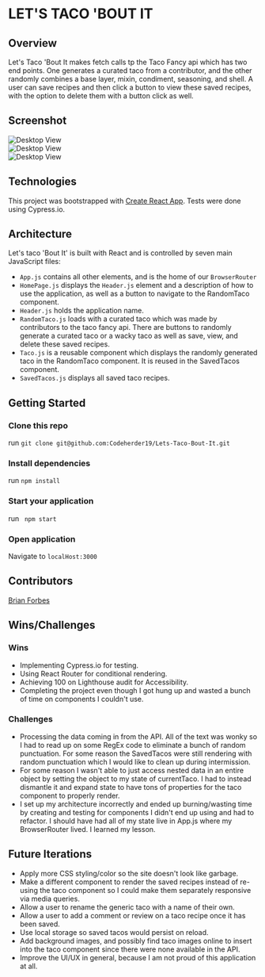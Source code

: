 # LET'S TACO 'BOUT IT

## Overview
Let's Taco 'Bout It makes fetch calls tp the Taco Fancy api which has two end points. One generates a curated taco from a contributor, and the other randomly combines a base layer, mixin, condiment, seasoning, and shell. A user can save recipes and then click a button to view these saved recipes, with the option to delete them with a button click as well.

## Screenshot
![Desktop View](https://i.imgur.com/vT7tXT7.png)</br>
![Desktop View](https://i.imgur.com/wnJ6Mbv.png)</br>
![Desktop View](https://i.imgur.com/v077IQX.png)</br>




## Technologies

This project was bootstrapped with [Create React App](https://github.com/facebook/create-react-app).
Tests were done using Cypress.io.

## Architecture

Let's taco 'Bout It' is built with React and is controlled by seven main JavaScript files:
  - ```App.js``` contains all other elements, and is the home of our ```BrowserRouter```
  - ```HomePage.js``` displays the ```Header.js``` element and a description of how to use the application, as well as a button to navigate to the RandomTaco component.
  - ```Header.js``` holds the application name.
  - ```RandomTaco.js``` loads with a curated taco which was made by contributors to the taco fancy api. There are buttons to randomly generate a curated taco or a wacky taco as well as save, view, and delete these saved recipes.
  - ```Taco.js``` is a reusable component which displays the randomly generated taco in the RandomTaco component. It is reused in the SavedTacos component.
  - ```SavedTacos.js``` displays all saved taco recipes.

## Getting Started
### Clone this repo
run ```git clone git@github.com:Codeherder19/Lets-Taco-Bout-It.git```
### Install dependencies
run ```npm install```
### Start your application
run ``` npm start```
### Open application
Navigate to ```localHost:3000```

## Contributors
[Brian Forbes](https://github.com/Codeherder19)

## Wins/Challenges

### Wins
  - Implementing Cypress.io for testing.
  - Using React Router for conditional rendering.
  - Achieving 100 on Lighthouse audit for Accessibility.
  - Completing the project even though I got hung up and wasted a bunch of time on components I couldn't use.

### Challenges
  - Processing the data coming in from the API. All of the text was wonky so I had to read up on some RegEx code to eliminate a bunch of random punctuation. For some reason the SavedTacos were still rendering with random punctuation which I would like to clean up during intermission.
  - For some reason I wasn't able to just access nested data in an entire object by setting the object to my state of currentTaco. I had to instead dismantle it and expand state to have tons of properties for the taco component to properly render.
  - I set up my architecture incorrectly and ended up burning/wasting time by creating and testing for components I didn't end up using and had to refactor. I should have had all of my state live in App.js where my BrowserRouter lived. I learned my lesson.

## Future Iterations
  - Apply more CSS styling/color so the site doesn't look like garbage.
  - Make a different component to render the saved recipes instead of re-using the taco component so I could make them separately responsive via media queries.
  - Allow a user to rename the generic taco with a name of their own.
  - Allow a user to add a comment or review on a taco recipe once it has been saved.
  - Use local storage so saved tacos would persist on reload.
  - Add background images, and possibly find taco images online to insert into the taco component since there were none available in the API.
  - Improve the UI/UX in general, because I am not proud of this application at all.

